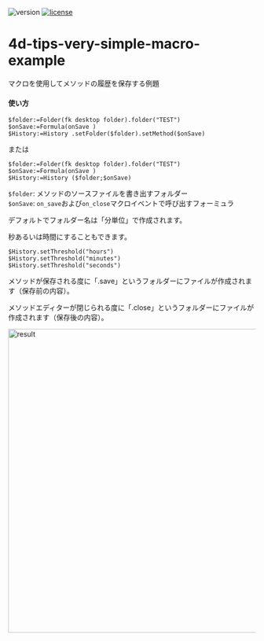 ![version](https://img.shields.io/badge/version-18%2B-EB8E5F)
[![license](https://img.shields.io/github/license/miyako/4d-tips-very-simple-macro-example)](LICENSE)

# 4d-tips-very-simple-macro-example
マクロを使用してメソッドの履歴を保存する例題

#### 使い方

```4d
$folder:=Folder(fk desktop folder).folder("TEST")
$onSave:=Formula(onSave )
$History:=History .setFolder($folder).setMethod($onSave)
```

または

```4d
$folder:=Folder(fk desktop folder).folder("TEST")
$onSave:=Formula(onSave )
$History:=History ($folder;$onSave)
```

`$folder`: メソッドのソースファイルを書き出すフォルダー  
`$onSave`: `on_save`および`on_close`マクロイベントで呼び出すフォーミュラ

デフォルトでフォルダー名は「分単位」で作成されます。

秒あるいは時間にすることもできます。

```4d
$History.setThreshold("hours")
$History.setThreshold("minutes")
$History.setThreshold("seconds")
```

メソッドが保存される度に「.save」というフォルダーにファイルが作成されます（保存前の内容）。  

メソッドエディターが閉じられる度に「.close」というフォルダーにファイルが作成されます（保存後の内容）。  

<img width="618" alt="result" src="https://user-images.githubusercontent.com/1725068/118444287-e2b43300-b727-11eb-84df-4731c97232a4.png">


